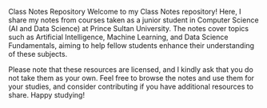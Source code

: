 Class Notes Repository
Welcome to my Class Notes repository! Here, I share my notes from courses taken as a junior student in Computer Science (AI and Data Science) at Prince Sultan University. The notes cover topics such as Artificial Intelligence, Machine Learning, and Data Science Fundamentals, aiming to help fellow students enhance their understanding of these subjects.

Please note that these resources are licensed, and I kindly ask that you do not take them as your own. Feel free to browse the notes and use them for your studies, and consider contributing if you have additional resources to share. Happy studying!
